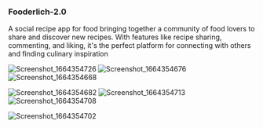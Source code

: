 ﻿### Fooderlich-2.0
A social recipe app for food bringing together a community of food lovers to share and discover new recipes. With features like recipe sharing, commenting, and liking, it's the perfect platform for connecting with others and finding culinary inspiration 



![Screenshot_1664354726](https://user-images.githubusercontent.com/84554840/192767377-71e88ef2-5abf-42c5-9932-f879856718d0.png)
![Screenshot_1664354676](https://user-images.githubusercontent.com/84554840/192767515-830df2fc-2290-4d3a-b72c-277e627fc6a2.png)
![Screenshot_1664354668](https://user-images.githubusercontent.com/84554840/192767616-9c8b34cf-290d-4163-8065-abe0aef0cc9f.png)



![Screenshot_1664354682](https://user-images.githubusercontent.com/84554840/192766375-27980ce6-6011-4a31-996d-fa38eefbc3ed.png)
![Screenshot_1664354713](https://user-images.githubusercontent.com/84554840/192763739-10b60282-b191-42b9-adfb-be1faef2f36e.png)
![Screenshot_1664354708](https://user-images.githubusercontent.com/84554840/192766291-4937d876-bf43-4313-90a4-4dadd2988e96.png)


![Screenshot_1664354702](https://user-images.githubusercontent.com/84554840/192766327-29baf426-8d9c-4f99-ad9e-926d3d939e3d.png)
